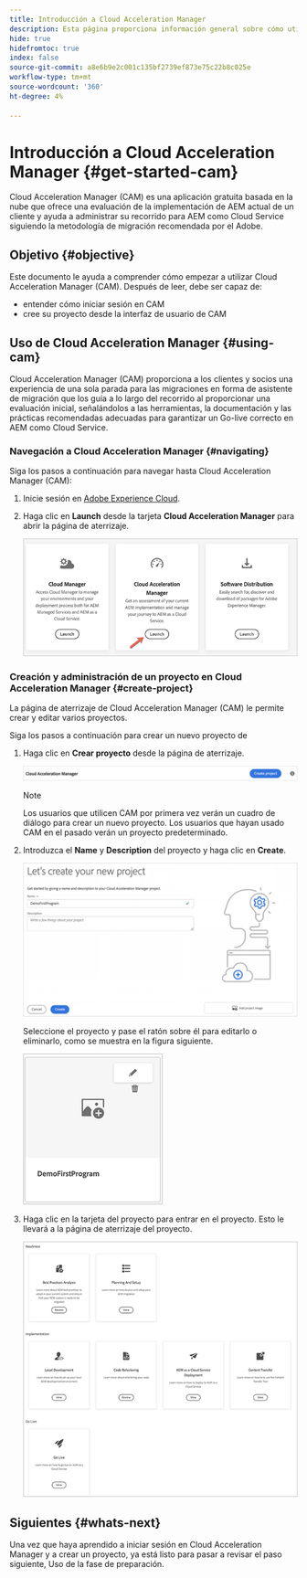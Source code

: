 ```yaml
---
title: Introducción a Cloud Acceleration Manager
description: Esta página proporciona información general sobre cómo utilizar y empezar a usar Cloud Acceleration Manager.
hide: true
hidefromtoc: true
index: false
source-git-commit: a8e6b9e2c001c135bf2739ef873e75c22b8c025e
workflow-type: tm+mt
source-wordcount: '360'
ht-degree: 4%

---
```



# Introducción a Cloud Acceleration Manager {#get-started-cam}

Cloud Acceleration Manager (CAM) es una aplicación gratuita basada en la nube que ofrece una evaluación de la implementación de AEM actual de un cliente y ayuda a administrar su recorrido para AEM como Cloud Service siguiendo la metodología de migración recomendada por el Adobe.

## Objetivo {#objective}

Este documento le ayuda a comprender cómo empezar a utilizar Cloud Acceleration Manager (CAM). Después de leer, debe ser capaz de:

* entender cómo iniciar sesión en CAM
* cree su proyecto desde la interfaz de usuario de CAM

## Uso de Cloud Acceleration Manager {#using-cam}

Cloud Acceleration Manager (CAM) proporciona a los clientes y socios una experiencia de una sola parada para las migraciones en forma de asistente de migración que los guía a lo largo del recorrido al proporcionar una evaluación inicial, señalándolos a las herramientas, la documentación y las prácticas recomendadas adecuadas para garantizar un Go-live correcto en AEM como Cloud Service.

### Navegación a Cloud Acceleration Manager {#navigating}

Siga los pasos a continuación para navegar hasta Cloud Acceleration Manager (CAM):

1. Inicie sesión en [Adobe Experience Cloud](https://experience.adobe.com).

1. Haga clic en **Launch** desde la tarjeta **Cloud Acceleration Manager** para abrir la página de aterrizaje.

   ![image](/help/move-to-cloud-service/cloud-acceleration-manager/assets/cam-1.png)

### Creación y administración de un proyecto en Cloud Acceleration Manager {#create-project}

La página de aterrizaje de Cloud Acceleration Manager (CAM) le permite crear y editar varios proyectos.

Siga los pasos a continuación para crear un nuevo proyecto de 

1. Haga clic en **Crear proyecto** desde la página de aterrizaje.

   ![image](/help/move-to-cloud-service/cloud-acceleration-manager/assets/cam-2.png)

   >[!NOTE]
   >Los usuarios que utilicen CAM por primera vez verán un cuadro de diálogo para crear un nuevo proyecto. Los usuarios que hayan usado CAM en el pasado verán un proyecto predeterminado.

1. Introduzca el **Name** y **Description** del proyecto y haga clic en **Create**.

   ![image](/help/move-to-cloud-service/cloud-acceleration-manager/assets/cam-3.png)

   Seleccione el proyecto y pase el ratón sobre él para editarlo o eliminarlo, como se muestra en la figura siguiente.

   ![image](/help/move-to-cloud-service/cloud-acceleration-manager/assets/cam-4.png)

1. Haga clic en la tarjeta del proyecto para entrar en el proyecto. Esto le llevará a la página de aterrizaje del proyecto.

   ![image](/help/move-to-cloud-service/cloud-acceleration-manager/assets/cam-5.png)


## Siguientes {#whats-next}

Una vez que haya aprendido a iniciar sesión en Cloud Acceleration Manager y a crear un proyecto, ya está listo para pasar a revisar el paso siguiente, Uso de la fase de preparación.